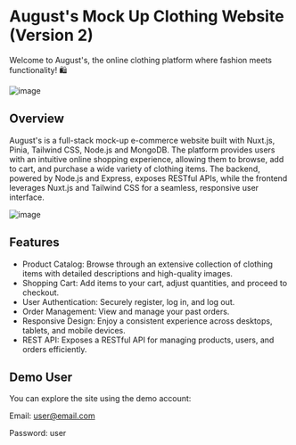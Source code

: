 # August's Mock Up Clothing Website (Version 2)

Welcome to August's, the online clothing platform where fashion meets functionality! 🛍️

![image](https://github.com/user-attachments/assets/f4ccc3d2-bb85-406d-a0c1-a17d45d8001c)


## Overview

August's is a full-stack mock-up e-commerce website built with Nuxt.js, Pinia, Tailwind CSS, Node.js and MongoDB. The platform provides users with an intuitive online shopping experience, allowing them to browse, add to cart, and purchase a wide variety of clothing items. The backend, powered by Node.js and Express, exposes RESTful APIs, while the frontend leverages Nuxt.js and Tailwind CSS for a seamless, responsive user interface.

![image](https://github.com/user-attachments/assets/56cb24a6-29ab-4639-b973-397de8bf85bf)


## Features

- Product Catalog: Browse through an extensive collection of clothing items with detailed descriptions and high-quality images.
- Shopping Cart: Add items to your cart, adjust quantities, and proceed to checkout.
- User Authentication: Securely register, log in, and log out.
- Order Management: View and manage your past orders.
- Responsive Design: Enjoy a consistent experience across desktops, tablets, and mobile devices.
- REST API: Exposes a RESTful API for managing products, users, and orders efficiently.

##  Demo User
You can explore the site using the demo account:

Email: user@email.com

Password: user
